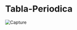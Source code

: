 # Tabla-Periodica

![Capture](https://user-images.githubusercontent.com/38332341/111856425-e92d5680-8900-11eb-84d6-843606f7ee52.JPG)
